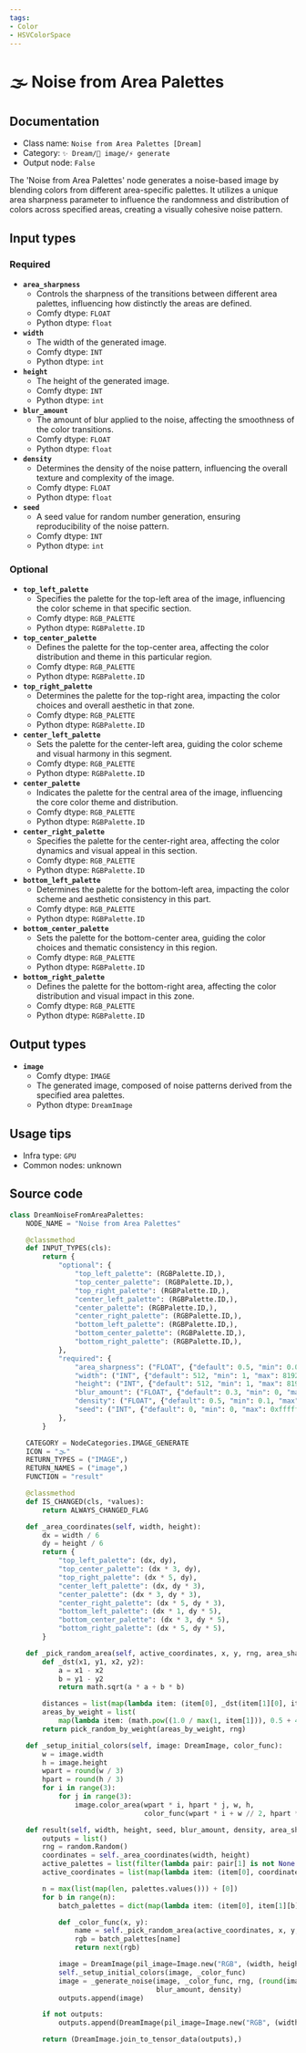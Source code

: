 ```yaml
---
tags:
- Color
- HSVColorSpace
---
```


# 🌫 Noise from Area Palettes
## Documentation
- Class name: `Noise from Area Palettes [Dream]`
- Category: `✨ Dream/🌄 image/⚡ generate`
- Output node: `False`

The 'Noise from Area Palettes' node generates a noise-based image by blending colors from different area-specific palettes. It utilizes a unique area sharpness parameter to influence the randomness and distribution of colors across specified areas, creating a visually cohesive noise pattern.
## Input types
### Required
- **`area_sharpness`**
    - Controls the sharpness of the transitions between different area palettes, influencing how distinctly the areas are defined.
    - Comfy dtype: `FLOAT`
    - Python dtype: `float`
- **`width`**
    - The width of the generated image.
    - Comfy dtype: `INT`
    - Python dtype: `int`
- **`height`**
    - The height of the generated image.
    - Comfy dtype: `INT`
    - Python dtype: `int`
- **`blur_amount`**
    - The amount of blur applied to the noise, affecting the smoothness of the color transitions.
    - Comfy dtype: `FLOAT`
    - Python dtype: `float`
- **`density`**
    - Determines the density of the noise pattern, influencing the overall texture and complexity of the image.
    - Comfy dtype: `FLOAT`
    - Python dtype: `float`
- **`seed`**
    - A seed value for random number generation, ensuring reproducibility of the noise pattern.
    - Comfy dtype: `INT`
    - Python dtype: `int`
### Optional
- **`top_left_palette`**
    - Specifies the palette for the top-left area of the image, influencing the color scheme in that specific section.
    - Comfy dtype: `RGB_PALETTE`
    - Python dtype: `RGBPalette.ID`
- **`top_center_palette`**
    - Defines the palette for the top-center area, affecting the color distribution and theme in this particular region.
    - Comfy dtype: `RGB_PALETTE`
    - Python dtype: `RGBPalette.ID`
- **`top_right_palette`**
    - Determines the palette for the top-right area, impacting the color choices and overall aesthetic in that zone.
    - Comfy dtype: `RGB_PALETTE`
    - Python dtype: `RGBPalette.ID`
- **`center_left_palette`**
    - Sets the palette for the center-left area, guiding the color scheme and visual harmony in this segment.
    - Comfy dtype: `RGB_PALETTE`
    - Python dtype: `RGBPalette.ID`
- **`center_palette`**
    - Indicates the palette for the central area of the image, influencing the core color theme and distribution.
    - Comfy dtype: `RGB_PALETTE`
    - Python dtype: `RGBPalette.ID`
- **`center_right_palette`**
    - Specifies the palette for the center-right area, affecting the color dynamics and visual appeal in this section.
    - Comfy dtype: `RGB_PALETTE`
    - Python dtype: `RGBPalette.ID`
- **`bottom_left_palette`**
    - Determines the palette for the bottom-left area, impacting the color scheme and aesthetic consistency in this part.
    - Comfy dtype: `RGB_PALETTE`
    - Python dtype: `RGBPalette.ID`
- **`bottom_center_palette`**
    - Sets the palette for the bottom-center area, guiding the color choices and thematic consistency in this region.
    - Comfy dtype: `RGB_PALETTE`
    - Python dtype: `RGBPalette.ID`
- **`bottom_right_palette`**
    - Defines the palette for the bottom-right area, affecting the color distribution and visual impact in this zone.
    - Comfy dtype: `RGB_PALETTE`
    - Python dtype: `RGBPalette.ID`
## Output types
- **`image`**
    - Comfy dtype: `IMAGE`
    - The generated image, composed of noise patterns derived from the specified area palettes.
    - Python dtype: `DreamImage`
## Usage tips
- Infra type: `GPU`
- Common nodes: unknown


## Source code
```python
class DreamNoiseFromAreaPalettes:
    NODE_NAME = "Noise from Area Palettes"

    @classmethod
    def INPUT_TYPES(cls):
        return {
            "optional": {
                "top_left_palette": (RGBPalette.ID,),
                "top_center_palette": (RGBPalette.ID,),
                "top_right_palette": (RGBPalette.ID,),
                "center_left_palette": (RGBPalette.ID,),
                "center_palette": (RGBPalette.ID,),
                "center_right_palette": (RGBPalette.ID,),
                "bottom_left_palette": (RGBPalette.ID,),
                "bottom_center_palette": (RGBPalette.ID,),
                "bottom_right_palette": (RGBPalette.ID,),
            },
            "required": {
                "area_sharpness": ("FLOAT", {"default": 0.5, "min": 0.0, "max": 1.0, "step": 0.05}),
                "width": ("INT", {"default": 512, "min": 1, "max": 8192}),
                "height": ("INT", {"default": 512, "min": 1, "max": 8192}),
                "blur_amount": ("FLOAT", {"default": 0.3, "min": 0, "max": 1.0, "step": 0.05}),
                "density": ("FLOAT", {"default": 0.5, "min": 0.1, "max": 1.0, "step": 0.025}),
                "seed": ("INT", {"default": 0, "min": 0, "max": 0xffffffffffffffff}),
            },
        }

    CATEGORY = NodeCategories.IMAGE_GENERATE
    ICON = "🌫"
    RETURN_TYPES = ("IMAGE",)
    RETURN_NAMES = ("image",)
    FUNCTION = "result"

    @classmethod
    def IS_CHANGED(cls, *values):
        return ALWAYS_CHANGED_FLAG

    def _area_coordinates(self, width, height):
        dx = width / 6
        dy = height / 6
        return {
            "top_left_palette": (dx, dy),
            "top_center_palette": (dx * 3, dy),
            "top_right_palette": (dx * 5, dy),
            "center_left_palette": (dx, dy * 3),
            "center_palette": (dx * 3, dy * 3),
            "center_right_palette": (dx * 5, dy * 3),
            "bottom_left_palette": (dx * 1, dy * 5),
            "bottom_center_palette": (dx * 3, dy * 5),
            "bottom_right_palette": (dx * 5, dy * 5),
        }

    def _pick_random_area(self, active_coordinates, x, y, rng, area_sharpness):
        def _dst(x1, y1, x2, y2):
            a = x1 - x2
            b = y1 - y2
            return math.sqrt(a * a + b * b)

        distances = list(map(lambda item: (item[0], _dst(item[1][0], item[1][1], x, y)), active_coordinates))
        areas_by_weight = list(
            map(lambda item: (math.pow((1.0 / max(1, item[1])), 0.5 + 4.5 * area_sharpness), item[0]), distances))
        return pick_random_by_weight(areas_by_weight, rng)

    def _setup_initial_colors(self, image: DreamImage, color_func):
        w = image.width
        h = image.height
        wpart = round(w / 3)
        hpart = round(h / 3)
        for i in range(3):
            for j in range(3):
                image.color_area(wpart * i, hpart * j, w, h,
                                 color_func(wpart * i + w // 2, hpart * j + h // 2))

    def result(self, width, height, seed, blur_amount, density, area_sharpness, **palettes):
        outputs = list()
        rng = random.Random()
        coordinates = self._area_coordinates(width, height)
        active_palettes = list(filter(lambda pair: pair[1] is not None and len(pair[1]) > 0, palettes.items()))
        active_coordinates = list(map(lambda item: (item[0], coordinates[item[0]]), active_palettes))

        n = max(list(map(len, palettes.values())) + [0])
        for b in range(n):
            batch_palettes = dict(map(lambda item: (item[0], item[1][b].random_iteration(seed)), active_palettes))

            def _color_func(x, y):
                name = self._pick_random_area(active_coordinates, x, y, rng, area_sharpness)
                rgb = batch_palettes[name]
                return next(rgb)

            image = DreamImage(pil_image=Image.new("RGB", (width, height)))
            self._setup_initial_colors(image, _color_func)
            image = _generate_noise(image, _color_func, rng, (round(image.width / 3), round(image.height / 3)),
                                    blur_amount, density)
            outputs.append(image)

        if not outputs:
            outputs.append(DreamImage(pil_image=Image.new("RGB", (width, height))))

        return (DreamImage.join_to_tensor_data(outputs),)

```
